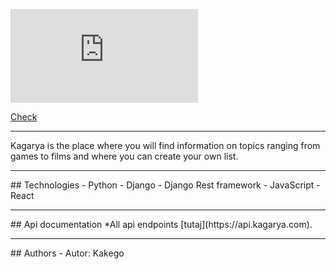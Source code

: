 ![Logo projektu](https://files.fm/thumb.php?i=5f4yxt8hm)

[Check](https://www.kagarya.com)

<hr />
Kagarya is the place where you will find information on topics ranging from games to films and where you can create your own list.

<hr />
## Technologies 
- Python
- Django
- Django Rest framework
- JavaScript
- React

<hr />
## Api documentation
 *All api endpoints [tutaj](https://api.kagarya.com).
 
<hr />
## Authors
- Autor: Kakego
